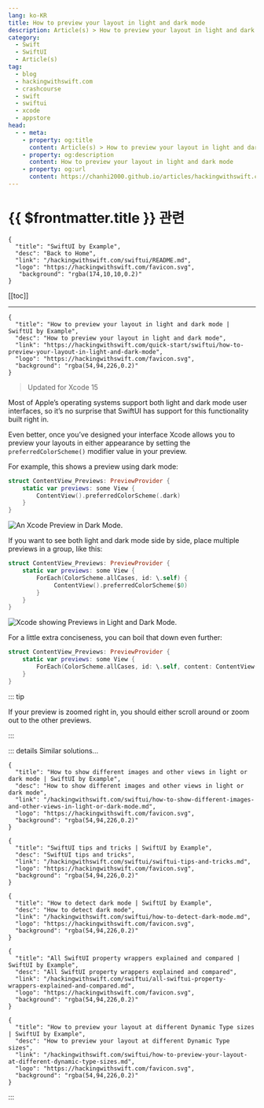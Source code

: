 ```yaml
---
lang: ko-KR
title: How to preview your layout in light and dark mode
description: Article(s) > How to preview your layout in light and dark mode
category:
  - Swift
  - SwiftUI
  - Article(s)
tag: 
  - blog
  - hackingwithswift.com
  - crashcourse
  - swift
  - swiftui
  - xcode
  - appstore
head:
  - - meta:
    - property: og:title
      content: Article(s) > How to preview your layout in light and dark mode
    - property: og:description
      content: How to preview your layout in light and dark mode
    - property: og:url
      content: https://chanhi2000.github.io/articles/hackingwithswift.com/swiftui/how-to-preview-your-layout-in-light-and-dark-mode.html
---
```


# {{ $frontmatter.title }} 관련

```component VPCard
{
  "title": "SwiftUI by Example",
  "desc": "Back to Home",
  "link": "/hackingwithswift.com/swiftui/README.md",
  "logo": "https://hackingwithswift.com/favicon.svg",
   "background": "rgba(174,10,10,0.2)"
}
```

[[toc]]

---

```component VPCard
{
  "title": "How to preview your layout in light and dark mode | SwiftUI by Example",
  "desc": "How to preview your layout in light and dark mode",
  "link": "https://hackingwithswift.com/quick-start/swiftui/how-to-preview-your-layout-in-light-and-dark-mode",
  "logo": "https://hackingwithswift.com/favicon.svg",
  "background": "rgba(54,94,226,0.2)"
}
```

> Updated for Xcode 15

Most of Apple’s operating systems support both light and dark mode user interfaces, so it’s no surprise that SwiftUI has support for this functionality built right in.

Even better, once you’ve designed your interface Xcode allows you to preview your layouts in either appearance by setting the `‌preferredColorScheme()` modifier value in your preview.

For example, this shows a preview using dark mode:

```swift
struct ContentView_Previews: PreviewProvider {
    static var previews: some View {
        ContentView().preferredColorScheme(.dark)
    }
}
```

![An Xcode Preview in Dark Mode.](https://hackingwithswift.com/img/books/quick-start/swiftui/how-to-preview-your-layout-in-light-and-dark-mode-1~dark@2x.png)

If you want to see both light and dark mode side by side, place multiple previews in a group, like this:

```swift
struct ContentView_Previews: PreviewProvider {
    static var previews: some View {
        ForEach(ColorScheme.allCases, id: \.self) { 
             ContentView().preferredColorScheme($0)
        }
    }
}
```

![Xcode showing Previews in Light and Dark Mode.](https://hackingwithswift.com/img/books/quick-start/swiftui/how-to-preview-your-layout-in-light-and-dark-mode-2~dark@2x.png)

For a little extra conciseness, you can boil that down even further: 

```swift
struct ContentView_Previews: PreviewProvider {
    static var previews: some View {
        ForEach(ColorScheme.allCases, id: \.self, content: ContentView().preferredColorScheme)
    }
}
```

::: tip

If your preview is zoomed right in, you should either scroll around or zoom out to the other previews.

:::

::: details Similar solutions…

```component VPCard
{
  "title": "How to show different images and other views in light or dark mode | SwiftUI by Example",
  "desc": "How to show different images and other views in light or dark mode",
  "link": "/hackingwithswift.com/swiftui/how-to-show-different-images-and-other-views-in-light-or-dark-mode.md",
  "logo": "https://hackingwithswift.com/favicon.svg",
  "background": "rgba(54,94,226,0.2)"
}
```

```component VPCard
{
  "title": "SwiftUI tips and tricks | SwiftUI by Example",
  "desc": "SwiftUI tips and tricks",
  "link": "/hackingwithswift.com/swiftui/swiftui-tips-and-tricks.md",
  "logo": "https://hackingwithswift.com/favicon.svg",
  "background": "rgba(54,94,226,0.2)"
}
```

```component VPCard
{ 
  "title": "How to detect dark mode | SwiftUI by Example",
  "desc": "How to detect dark mode",
  "link": "/hackingwithswift.com/swiftui/how-to-detect-dark-mode.md",
  "logo": "https://hackingwithswift.com/favicon.svg",
  "background": "rgba(54,94,226,0.2)"
}
```

```component VPCard
{
  "title": "All SwiftUI property wrappers explained and compared | SwiftUI by Example",
  "desc": "All SwiftUI property wrappers explained and compared",
  "link": "/hackingwithswift.com/swiftui/all-swiftui-property-wrappers-explained-and-compared.md",
  "logo": "https://hackingwithswift.com/favicon.svg",
  "background": "rgba(54,94,226,0.2)"
}
```

```component VPCard
{
  "title": "How to preview your layout at different Dynamic Type sizes | SwiftUI by Example",
  "desc": "How to preview your layout at different Dynamic Type sizes",
  "link": "/hackingwithswift.com/swiftui/how-to-preview-your-layout-at-different-dynamic-type-sizes.md",
  "logo": "https://hackingwithswift.com/favicon.svg",
  "background": "rgba(54,94,226,0.2)"
}
```

:::

